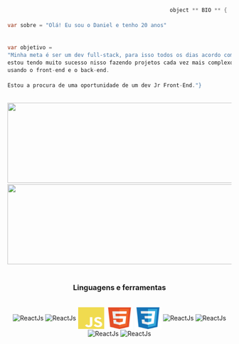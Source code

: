 
```dart

                                                   object ** BIO ** {

var sobre = "Olá! Eu sou o Daniel e tenho 20 anos"
 
 
var objetivo = 
"Minha meta é ser um dev full-stack, para isso todos os dias acordo com o objetivo de ser melhor do que eu era no dia anterior,
estou tendo muito sucesso nisso fazendo projetos cada vez mais complexos! Atualmente estou estudando e fazendo projetos
usando o front-end e o back-end.

Estou a procura de uma oportunidade de um dev Jr Front-End."}

```
<br>

<div align="center" >
  <img width="600px" height="180em" src="https://github-readme-stats.vercel.app/api?username=DannielSouza&show_icons=true&theme=dracula&include_all_commits=true&count_private=true"/>
  
  <img width="1200px" height="180em" src="https://github-readme-stats.vercel.app/api/top-langs/?username=DannielSouza&layout=compact&langs_count=7&theme=dracula"/>
</div>

<div align="center" style="display: inline_block text-align:center"><br>
  
  <h3>Linguagens e ferramentas</h3>
  <br>
  
  <img align="center" alt="ReactJs" height="50" width="60" src="https://cdn.jsdelivr.net/gh/devicons/devicon/icons/nextjs/nextjs-original.svg" />
  <img align="center" alt="ReactJs" height="50" width="60" src="https://cdn.jsdelivr.net/gh/devicons/devicon/icons/react/react-original.svg" />
  <img align="center" alt="JavaScript" height="50" width="60" src="https://raw.githubusercontent.com/devicons/devicon/master/icons/javascript/javascript-plain.svg">
  <img align="center" alt="HTML" height="50" width="60" src="https://raw.githubusercontent.com/devicons/devicon/master/icons/html5/html5-original.svg">
  <img align="center" alt="CSS" height="50" width="60" src="https://raw.githubusercontent.com/devicons/devicon/master/icons/css3/css3-original.svg">
  <img align="center" alt="ReactJs" height="50" width="60" src="https://cdn.jsdelivr.net/gh/devicons/devicon/icons/nodejs/nodejs-original.svg" />
  <img align="center" alt="ReactJs" height="50" width="60" src="https://cdn.jsdelivr.net/gh/devicons/devicon/icons/mysql/mysql-original.svg" />
  <img align="center" alt="ReactJs" height="50" width="60" src="https://cdn.jsdelivr.net/gh/devicons/devicon/icons/mongodb/mongodb-plain-wordmark.svg" />
  <img align="center" alt="ReactJs" height="50" width="60" src="https://cdn.jsdelivr.net/gh/devicons/devicon/icons/figma/figma-original.svg" />
  
  
</div>
